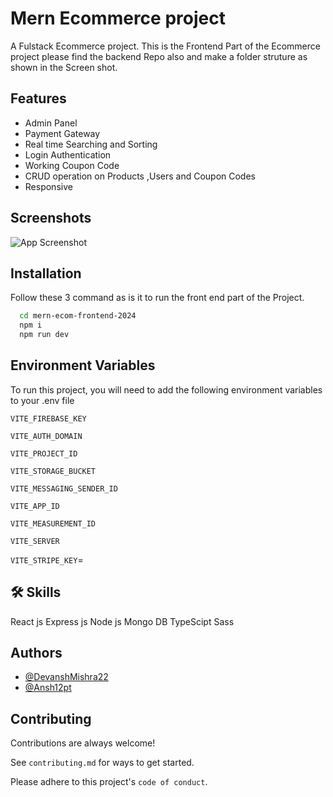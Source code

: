 
# Mern Ecommerce project

A Fulstack Ecommerce project.
This is the Frontend Part of the Ecommerce project please find the backend Repo also and make a folder struture as shown in the Screen shot.


## Features

- Admin Panel
- Payment Gateway
- Real time  Searching and Sorting
- Login Authentication 
- Working Coupon Code
- CRUD operation on Products ,Users and Coupon Codes
- Responsive

## Screenshots

![App Screenshot](https://drive.google.com/file/d/19_McTy8SW191NGw37C2NEJ7ZvuAw_U0g/view?usp=drive_link)


## Installation

Follow these 3 command as is it to run the front end part of the Project.

```bash
  cd mern-ecom-frontend-2024 
  npm i 
  npm run dev
```
    
## Environment Variables

To run this project, you will need to add the following environment variables to your .env file

`VITE_FIREBASE_KEY`

`VITE_AUTH_DOMAIN`

`VITE_PROJECT_ID`  

`VITE_STORAGE_BUCKET`

`VITE_MESSAGING_SENDER_ID`

`VITE_APP_ID`

`VITE_MEASUREMENT_ID`

`VITE_SERVER`

`VITE_STRIPE_KEY`= 

## 🛠 Skills
React js
Express js
Node js
Mongo DB 
TypeScipt
Sass



## Authors

- [@DevanshMishra22](https://github.com/DevanshMishra22/)
- [@Ansh12pt](https://github.com/Ansh12pt)


## Contributing

Contributions are always welcome!

See `contributing.md` for ways to get started.

Please adhere to this project's `code of conduct`.

